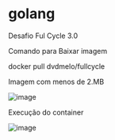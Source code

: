 # golang
Desafio Ful Cycle 3.0


Comando para Baixar imagem 

docker pull dvdmelo/fullcycle

Imagem com menos de 2.MB

![image](https://github.com/user-attachments/assets/da7ce542-7c5b-4f96-a01e-e199c5118dbd)



Execução do container

![image](https://github.com/user-attachments/assets/f3e562bf-4818-4121-a790-29520bdc6b05)

